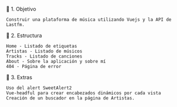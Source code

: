 🔸 1. Objetivo

	Construir una plataforma de música utilizando Vuejs y la API de Lastfm.

🔸 2. Estructura

	Home - Listado de etiquetas
	Artistas - Listado de músicos
	Tracks - Listado de canciones
	About - Sobre la aplicación y sobre mí
	404 - Página de error

🔸 3. Extras

	Uso del alert SweetAlert2
	Vue-headful para crear encabezados dinámicos por cada vista
	Creación de un buscador en la página de Artistas.




